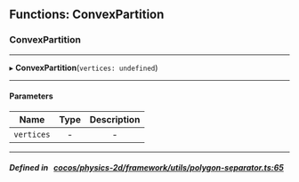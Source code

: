## Functions: ConvexPartition

### ConvexPartition


___
▸ **ConvexPartition**(`vertices: undefined`)
___


#### Parameters

| Name | Type | Description |
| :------: | :------: | :------: |
| `vertices` | - | - |


___


##### Defined in &nbsp;   [cocos/physics-2d/framework/utils/polygon-separator.ts:65](https://github.com/cocos-creator/engine/blob/c7bf6b8a9/cocos/physics-2d/framework/utils/polygon-separator.ts#L65)&nbsp;
